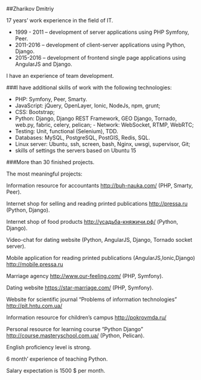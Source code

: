 ##Zharikov Dmitriy

17 years’ work experience in the field of IT. 

- 1999 - 2011 – development of server applications using PHP Symfony, Peer. 
- 2011-2016 – development of client-server applications using Python, Django. 
- 2015-2016 – development of frontend single page applications using AngularJS and Django. 

I have an experience of team development.

###I have additional skills of work with the following technologies:

- PHP: Symfony, Peer, Smarty. 
- JavaScript: jQuery, OpenLayer, Ionic, NodeJs, npm, grunt; 
- CSS: Bootstrap; 
- Python: Django, Django REST Framework, GEO Django, Tornado, web.py, fabric, celery, pelican; - Network: WebSocket, RTMP, WebRTC; 
- Testing: Unit, functional (Selenium), TDD. 
- Databases: MySQL, PostgreSQL, PostGIS, Redis, SQL. 
- Linux server: Ubuntu, ssh, screen, bash, Nginx, uwsgi, supervisor, Git; 
- skills of settings the servers based on Ubuntu 15  

###More than 30 finished projects.

The most meaningful projects:

Information resource for accountants http://buh-nauka.com/ (PHP, Smarty, Peer). 

Internet shop for selling and reading printed publications http://pressa.ru (Python, Django).
 
Internet shop of food products http://усадьба-княжичи.рф/ (Python, Django). 

Video-chat for dating website (Python, AngularJS, Django, Tornado socket server). 

Mobile application for reading printed publications (AngularJS,Ionic,Django) http://mobile.pressa.ru 

Marriage agency http://www.our-feeling.com/ (PHP, Symfony). 

Dating website https://star-marriage.com/ (PHP, Symfony). 

Website for scientific journal “Problems of information technologies” http://pit.hntu.com.ua/

Information resource for children’s campus http://pokrovmda.ru/ 

Personal resource for learning course “Python Django” http://course.masteryschool.com.ua/
 (Python, Pelican).  

English proficiency level is strong.

6 month’ experience of teaching Python.

Salary expectation is 1500 $ per month.
